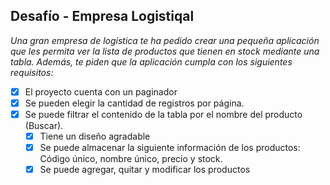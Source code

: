 
##  Desafío - Empresa Logistiqal

*Una gran empresa de logística te ha pedido crear una pequeña aplicación que les permita ver la lista de productos que tienen en stock mediante una tabla. Además, te piden que la aplicación cumpla con los siguientes requisitos:* 

- [x] El proyecto cuenta con un paginador
- [x] Se pueden elegir la cantidad de registros por página.
- [x] Se puede filtrar el contenido de la tabla por el nombre del producto (Buscar).
    - [x] Tiene un diseño agradable
    - [x] Se puede almacenar la siguiente información de los productos: Código único,
nombre único, precio y stock.
    - [x] Se puede agregar, quitar y modificar los productos
